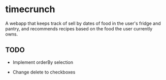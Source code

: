 # timecrunch

A webapp that keeps track of sell by dates of food in the user's fridge and pantry, and recommends recipes based on the food the user currently owns.

## TODO

* Implement orderBy selection

* Change delete to checkboxes